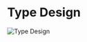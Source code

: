 # Type Design

![Type Design](https://arrowarchive.github.io/The-Arrowarchive/images/typedesign.jpg)

